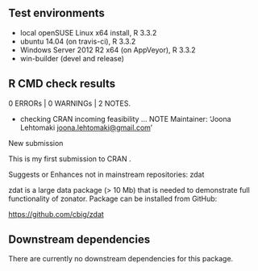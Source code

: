 ## Test environments

* local openSUSE Linux x64 install, R 3.3.2
* ubuntu 14.04 (on travis-ci), R 3.3.2
* Windows Server 2012 R2 x64 (on AppVeyor), R 3.3.2
* win-builder (devel and release)

## R CMD check results

0 ERRORs | 0 WARNINGs | 2 NOTES.

* checking CRAN incoming feasibility ... NOTE
Maintainer: ‘Joona Lehtomaki <joona.lehtomaki@gmail.com>’

New submission

This is my first submission to CRAN .

Suggests or Enhances not in mainstream repositories:
  zdat

zdat is a large data package (> 10 Mb) that is needed
to demonstrate full functionality of zonator. Package
can be installed from GitHub:

https://github.com/cbig/zdat

## Downstream dependencies

There are currently no downstream dependencies for this package.
